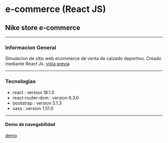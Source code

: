 # e-commerce (React JS)
## Nike store e-commerce
***
### Informacion General
Simulacion de sitio web ecommerce de venta de calzado deportivo.
Creado mediante React Js.
[vista previa](https://prnt.sc/Qxy9AC51jCxK)
***
### Tecnologias
* react : version 18.1.0
* react-router-dom : version 6.3.0
* bootstrap : version 5.1.3
* sass : version 1.51.0
***
#### Demo de navegabilidad 
[demo](https://drive.google.com/file/d/13CoXgyYzMZoMiQJ44uHfYk7n9rOpWGSg/view?usp=sharing)
